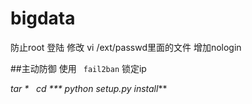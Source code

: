 # bigdata
防止root 登陆 修改  vi /ext/passwd里面的文件 增加nologin

##主动防御
使用 `  fail2ban `  锁定ip

*tar
 *   cd
     ***  python  setup.py install***
     
        
        

